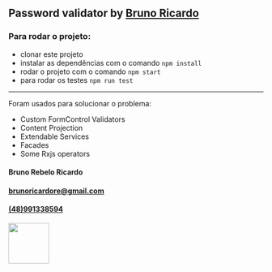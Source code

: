 
## Password validator by [Bruno Ricardo](https://www.linkedin.com/in/brunorricardo)

### Para rodar o projeto:

- clonar este projeto
- instalar as dependências com o comando `npm install`
- rodar o projeto com o comando `npm start`
- para rodar os testes `npm run test`

---
Foram usados para solucionar o problema:

- Custom FormControl Validators
- Content Projection
- Extendable Services
- Facades
- Some Rxjs operators

#### Bruno Rebelo Ricardo
#### brunoricardore@gmail.com
#### [(48)991338594](https://wa.link/0f64vv)
[<img src="https://content.linkedin.com/content/dam/me/business/en-us/amp/brand-site/v2/bg/LI-Bug.svg.original.svg" width="80" height="80">](https://www.linkedin.com/in/brunorricardo/)
